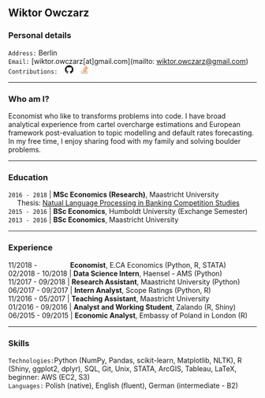 ## Wiktor Owczarz

### Personal details

`Address:` Berlin  
`Email:` [wiktor.owczarz[at]gmail.com](mailto: wiktor.owczarz@gmail.com)  
`Contributions:` &ensp; [<img src="./images/GitHub-Mark-32px.png" height="17">](https://github.com/ln-P) &ensp; [<img src="./images/so-image.png" height="17">](https://stackoverflow.com/users/5856119/an-economist?tab=profile)  


___

### Who am I?

Economist who like to transforms problems into code. I have broad analytical experience from cartel overcharge estimations and European framework post-evaluation to topic modelling and default rates forecasting. In my free time, I enjoy sharing food with my family and solving boulder problems.

___

### Education  

`2016 - 2018` | **MSc Economics (Research)**, Maastricht University  
 &emsp;  Thesis: [Natual Language Processing in Banking Competition Studies](https://github.com/ln-P/MasterThesis)  
`2015 - 2016` | **BSc Economics**, Humboldt University (Exchange Semester)  
`2013 - 2016` | **BSc Economics**, Maastricht University  

___

### Experience 

11/2018 - &nbsp;&nbsp;&nbsp;&nbsp;&nbsp;&nbsp;&nbsp;&nbsp;&nbsp;&nbsp;&nbsp;&nbsp;&nbsp;&nbsp;&nbsp;   **Economist**, E.CA Economics (Python, R, STATA)  
02/2018 - 10/2018 | **Data Science Intern**, Haensel - AMS (Python)  
11/2017 - 09/2018 | **Research Assistant**, Maastricht University (Python)  
06/2017 - 09/2017 | **Intern Analyst**, Scope Ratings (Python, R)  
11/2016 - 05/2017 | **Teaching Assistant**, Maastricht University  
01/2016 - 09/2016 | **Analyst and Working Student**, Zalando (R, Shiny)  
06/2015 - 09/2015 | **Economic Analyst**, Embassy of Poland in London (R)  

___

### Skills
`Technologies:`Python (NumPy, Pandas, scikit-learn, Matplotlib, NLTK), R (Shiny, ggplot2,
dplyr), SQL, Git, Unix, STATA, ArcGIS, Tableau, LaTeX, beginner: AWS (EC2, S3)  
`Languages:` Polish (native), English (fluent), German (intermediate - B2)  



